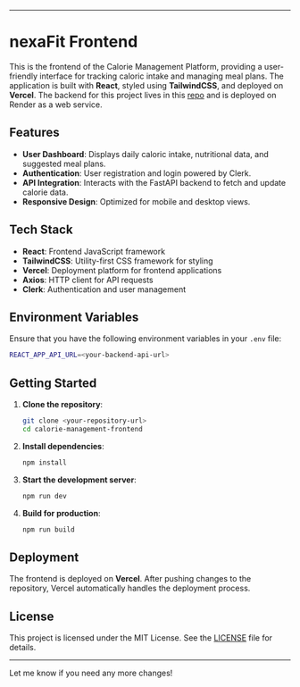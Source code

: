 
---

# nexaFit Frontend

This is the frontend of the Calorie Management Platform, providing a user-friendly interface for tracking caloric intake and managing meal plans. The application is built with **React**, styled using **TailwindCSS**, and deployed on **Vercel**. The backend for this project lives in this [repo](https://github.com/ezahpizza/nexaFit-backend) and is deployed on Render as a web service.

## Features

- **User Dashboard**: Displays daily caloric intake, nutritional data, and suggested meal plans.
- **Authentication**: User registration and login powered by Clerk.
- **API Integration**: Interacts with the FastAPI backend to fetch and update calorie data.
- **Responsive Design**: Optimized for mobile and desktop views.

## Tech Stack

- **React**: Frontend JavaScript framework
- **TailwindCSS**: Utility-first CSS framework for styling
- **Vercel**: Deployment platform for frontend applications
- **Axios**: HTTP client for API requests
- **Clerk**: Authentication and user management

## Environment Variables

Ensure that you have the following environment variables in your `.env` file:

```bash
REACT_APP_API_URL=<your-backend-api-url>
```

## Getting Started

1. **Clone the repository**:
   ```bash
   git clone <your-repository-url>
   cd calorie-management-frontend
   ```

2. **Install dependencies**:
   ```bash
   npm install
   ```

3. **Start the development server**:
   ```bash
   npm run dev
   ```

4. **Build for production**:
   ```bash
   npm run build
   ```

## Deployment

The frontend is deployed on **Vercel**. After pushing changes to the repository, Vercel automatically handles the deployment process.

## License

This project is licensed under the MIT License. See the [LICENSE](./LICENSE) file for details.

---

Let me know if you need any more changes!
